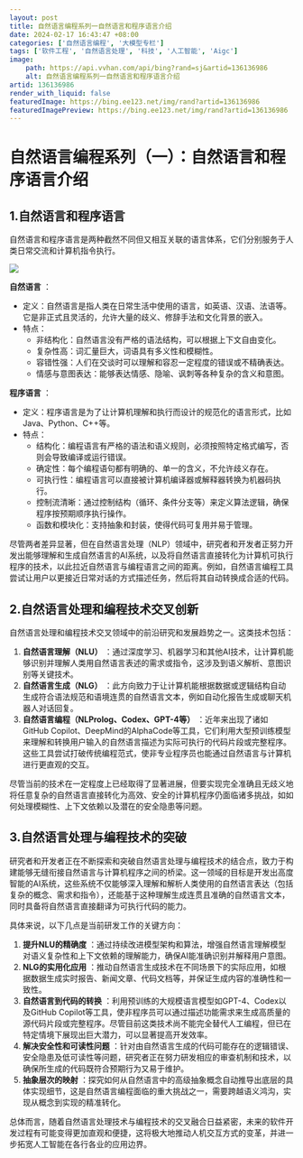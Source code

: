 ```yaml
---
layout: post
title: 自然语言编程系列一自然语言和程序语言介绍
date: 2024-02-17 16:43:47 +08:00
categories: ['自然语言编程', '大模型专栏']
tags: ['软件工程', '自然语言处理', '科技', '人工智能', 'Aigc']
image:
    path: https://api.vvhan.com/api/bing?rand=sj&artid=136136986
    alt: 自然语言编程系列一自然语言和程序语言介绍
artid: 136136986
render_with_liquid: false
featuredImage: https://bing.ee123.net/img/rand?artid=136136986
featuredImagePreview: https://bing.ee123.net/img/rand?artid=136136986
---
```


# 自然语言编程系列（一）：自然语言和程序语言介绍

## 1.自然语言和程序语言

自然语言和程序语言是两种截然不同但又相互关联的语言体系，它们分别服务于人类日常交流和计算机指令执行。

![](https://i-blog.csdnimg.cn/blog_migrate/7c6e84efda90c4bf308a6b0f53bafa4c.jpeg)

**自然语言**
：

* 定义：自然语言是指人类在日常生活中使用的语言，如英语、汉语、法语等。它是非正式且灵活的，允许大量的歧义、修辞手法和文化背景的嵌入。
* 特点：
  + 非结构化：自然语言没有严格的语法结构，可以根据上下文自由变化。
  + 复杂性高：词汇量巨大，词语具有多义性和模糊性。
  + 容错性强：人们在交谈时可以理解和容忍一定程度的错误或不精确表达。
  + 情感与意图表达：能够表达情感、隐喻、讽刺等各种复杂的含义和意图。

**程序语言**
：

* 定义：程序语言是为了让计算机理解和执行而设计的规范化的语言形式，比如Java、Python、C++等。
* 特点：
  + 结构化：编程语言有严格的语法和语义规则，必须按照特定格式编写，否则会导致编译或运行错误。
  + 确定性：每个编程语句都有明确的、单一的含义，不允许歧义存在。
  + 可执行性：编程语言可以直接被计算机编译器或解释器转换为机器码执行。
  + 控制流清晰：通过控制结构（循环、条件分支等）来定义算法逻辑，确保程序按预期顺序执行操作。
  + 函数和模块化：支持抽象和封装，使得代码可复用并易于管理。

尽管两者差异显著，但在自然语言处理（NLP）领域中，研究者和开发者正努力开发出能够理解和生成自然语言的AI系统，以及将自然语言直接转化为计算机可执行程序的技术，以此拉近自然语言与编程语言之间的距离。例如，自然语言编程工具尝试让用户以更接近日常对话的方式描述任务，然后将其自动转换成合适的代码。

## 2.自然语言处理和编程技术交叉创新

自然语言处理和编程技术交叉领域中的前沿研究和发展趋势之一。这类技术包括：

1. **自然语言理解（NLU）**
   ：通过深度学习、机器学习和其他AI技术，让计算机能够识别并理解人类用自然语言表述的需求或指令，这涉及到语义解析、意图识别等关键技术。
2. **自然语言生成（NLG）**
   ：此方向致力于让计算机能根据数据或逻辑结构自动生成符合语法规范和语境连贯的自然语言文本，例如自动化报告生成或聊天机器人对话回复。
3. **自然语言编程（NLProlog、Codex、GPT-4等）**
   ：近年来出现了诸如GitHub Copilot、DeepMind的AlphaCode等工具，它们利用大型预训练模型来理解和转换用户输入的自然语言描述为实际可执行的代码片段或完整程序。这些工具尝试打破传统编程范式，使非专业程序员也能通过自然语言与计算机进行更直观的交互。

尽管当前的技术在一定程度上已经取得了显著进展，但要实现完全准确且无歧义地将任意复杂的自然语言直接转化为高效、安全的计算机程序仍面临诸多挑战，如如何处理模糊性、上下文依赖以及潜在的安全隐患等问题。

## 3.自然语言处理与编程技术的突破

研究者和开发者正在不断探索和突破自然语言处理与编程技术的结合点，致力于构建能够无缝衔接自然语言与计算机程序之间的桥梁。这一领域的目标是开发出高度智能的AI系统，这些系统不仅能够深入理解和解析人类使用的自然语言表达（包括复杂的概念、需求和指令），还能基于这种理解生成连贯且准确的自然语言文本，同时具备将自然语言直接翻译为可执行代码的能力。

具体来说，以下几点是当前研发工作的关键方向：

1. **提升NLU的精确度**
   ：通过持续改进模型架构和算法，增强自然语言理解模型对语义复杂性和上下文依赖的理解能力，确保AI能准确识别并解释用户意图。
2. **NLG的实用化应用**
   ：推动自然语言生成技术在不同场景下的实际应用，如根据数据生成实时报告、新闻文章、代码文档等，并保证生成内容的准确性和一致性。
3. **自然语言到代码的转换**
   ：利用预训练的大规模语言模型如GPT-4、Codex以及GitHub Copilot等工具，使非程序员可以通过描述功能需求来生成高质量的源代码片段或完整程序。尽管目前这类技术尚不能完全替代人工编程，但已在特定情境下展现出巨大潜力，可以显著提高开发效率。
4. **解决安全性和可读性问题**
   ：针对由自然语言生成的代码可能存在的逻辑错误、安全隐患及低可读性等问题，研究者正在努力研发相应的审查机制和技术，以确保所生成的代码既符合预期行为又易于维护。
5. **抽象层次的映射**
   ：探究如何从自然语言中的高级抽象概念自动推导出底层的具体实现细节，这是自然语言编程面临的重大挑战之一，需要跨越语义鸿沟，实现从概念到实现的精准转化。

总体而言，随着自然语言处理技术与编程技术的交叉融合日益紧密，未来的软件开发过程有可能变得更加直观和便捷，这将极大地推动人机交互方式的变革，并进一步拓宽人工智能在各行各业的应用边界。